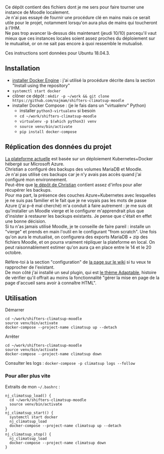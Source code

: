 Ce dépôt contient des fichiers dont je me sers pour faire tourner une instance de Moodle localement.  
Je n'ai pas essayé de fournir une procédure clé en mains mais ce serait utile pour le projet, notamment lorsqu'on aura plus de mains qui toucheront à l'IHM.  
Ne pas trop avancer là-dessus dès maintenant (jeudi 10/10) parcequ'il vaut mieux que ces instances locales soient assez proches du déploiement sur le mutualisé, or on ne sait pas encore à quoi ressemble le mutualisé.

Ces instructions sont données pour Ubuntu 18.04.3.

## Installation

- [installer Docker Engine](https://docs.docker.com/install/linux/docker-ce/ubuntu/#install-using-the-repository) : j'ai utilisé la procédure décrite dans la section "Install using the repository"
- `systemctl start docker`
- clôner ce dépôt : `mkdir -p ~/work && git clone https://github.com/najmam/shifters-climatsup-moodle`
- installer Docker Compose : (je le fais dans un "virtualenv" Python)
  - installer `python3-virtualenv` si besoin
  - `cd ~/work/shifters-climatsup-moodle`
  - `virtualenv -p $(which python3) venv`
  - `source venv/bin/activate`
  - `pip install docker-compose`

## Réplication des données du projet

[La plateforme actuelle](https://moodle-dev.francecentral.cloudapp.azure.com/) est basée sur un déploiement Kubernetes+Docker hébergé sur Microsoft Azure.  
Christian a configuré des backups des volumes MariaDB et Moodle.  
Je n'ai pas utilisé ces backups car je n'y avais pas accès quand j'ai configuré mon environnement.  
Peut-être que [le dépôt de Christian](https://github.com/chateauvieux/shifters-moodle) contient assez d'infos pour aller récupérer les backups.  
Pour ma part, la présence des couches Azure+Kubernetes avec lesquelles je ne suis pas familier et le fait que je ne voyais pas les mots de passe Azure (j'ai p-ê mal cherché) m'a conduit à faire autrement :
je me suis dit qu'installer un Moodle vierge et le configurer m'apprendrait plus que d'insister à restaurer les backups existants. Je pense que c'était en effet une bonne décision.  
Si tu n'as jamais utilisé Moodle, je te conseille de faire pareil : installe un "vierge" et prends en main l'outil en le configurant "from scratch". Une fois qu'on aura le mutualisé, on configurera des exports MariaDB + zip des fichiers Moodle, et on pourra vraiment répliquer la plateforme en local. On peut raisonnablement estimer qu'on aura ça en place entre le 14 et le 20 octobre. 

Réfère-toi à la section "configuration" de [la page sur le wiki](http://benevoles-tsp.org/MediaWiki/index.php?title=Plateforme_p%C3%A9dagogique) si tu veux te rapprocher de l'existant.  
De mon côté j'ai installé un seul plugin, qui est [le thème Adaptable](https://moodle.org/plugins/theme_adaptable), histoire de vérifier qu'il offrait au moins la fonctionnalité "gérer la mise en page de la page d'accueil sans avoir à connaître HTML".

## Utilisation

Démarrer

```
cd ~/work/shifters-climatsup-moodle
source venv/bin/activate
docker-compose --project-name climatsup up --detach
```

Arrêter

```
cd ~/work/shifters-climatsup-moodle
source venv/bin/activate
docker-compose --project-name climatsup down
```

Consulter les logs : `docker-compose -p climatsup logs --follow`

### Pour aller plus vite

Extraits de mon `~/.bashrc` :

```
nj_climatsup_load() {
  cd ~/work/shifters-climatsup-moodle
  source venv/bin/activate
}
nj_climatsup_start() {
  systemctl start docker
  nj_climatsup_load
  docker-compose --project-name climatsup up --detach
}
nj_climatsup_stop() {
  nj_climatsup_load
  docker-compose --project-name climatsup down
}
```
